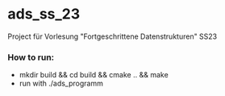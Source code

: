 # ads_ss_23

Project für Vorlesung "Fortgeschrittene Datenstrukturen" SS23


### How to run:

- mkdir build && cd build && cmake .. && make
- run with ./ads_programm
